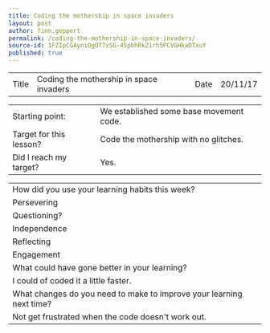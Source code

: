 ```yaml
---
title: Coding the mothership in space invaders
layout: post
author: finn.geppert
permalink: /coding-the-mothership-in-space-invaders/
source-id: 1FZIpCGAyniOgOT7xSG-4SpbhRkZ1rh5PCVGHkaDTxuY
published: true
---
```

<table>
  <tr>
    <td>Title</td>
    <td>Coding the mothership in space invaders</td>
    <td>Date</td>
    <td>20/11/17</td>
  </tr>
</table>


<table>
  <tr>
    <td>Starting point:</td>
    <td>We established some base movement code.</td>
  </tr>
  <tr>
    <td>Target for this lesson?</td>
    <td>Code the mothership with no glitches.</td>
  </tr>
  <tr>
    <td>Did I reach my target? </td>
    <td>Yes.</td>
  </tr>
</table>


<table>
  <tr>
    <td>How did you use your learning habits this week?</td>
    <td></td>
  </tr>
  <tr>
    <td>Persevering</td>
    <td></td>
  </tr>
  <tr>
    <td>Questioning?</td>
    <td></td>
  </tr>
  <tr>
    <td>Independence</td>
    <td></td>
  </tr>
  <tr>
    <td>Reflecting</td>
    <td></td>
  </tr>
  <tr>
    <td>Engagement</td>
    <td></td>
  </tr>
  <tr>
    <td>What could have gone better in your learning?</td>
    <td></td>
  </tr>
  <tr>
    <td>I could of coded it a little faster.</td>
    <td></td>
  </tr>
  <tr>
    <td>What changes do you need to make to improve your learning next time?</td>
    <td></td>
  </tr>
  <tr>
    <td>Not get frustrated when the code doesn't work out.</td>
    <td></td>
  </tr>
</table>


